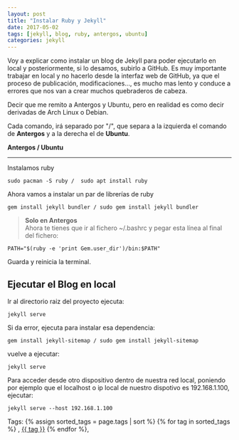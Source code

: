 ```yaml
---
layout: post
title: "Instalar Ruby y Jekyll"
date: 2017-05-02
tags: [jekyll, blog, ruby, antergos, ubuntu]
categories: jekyll
---
```


Voy a explicar como instalar un blog de Jekyll para poder ejecutarlo en local y posteriormente, si lo desamos, subirlo a GitHub. Es muy importante trabajar en local y no hacerlo desde la interfaz web de GitHub, ya que el proceso de publicación, modificaciones..., es mucho mas lento y conduce a errores que nos van a crear muchos quebraderos de cabeza.  

Decir que me remito a Antergos y Ubuntu, pero en realidad es como decir derivadas de Arch Linux o Debian.  

Cada comando, irá separado por "/", que separa a la izquierda el comando de **Antergos** y a la derecha el de **Ubuntu**.  

**Antergos / Ubuntu**  

---  

Instalamos ruby  

```
sudo pacman -S ruby /  sudo apt install ruby
```

Ahora vamos a instalar un par de librerías de ruby  

```
gem install jekyll bundler / sudo gem install jekyll bundler
```

> **Solo en Antergos**  
Ahora te tienes que ir al fichero ~/.bashrc y pegar esta línea al final del fichero:

 ```
 PATH="$(ruby -e 'print Gem.user_dir')/bin:$PATH"
```  

Guarda y reinicia la terminal.

## Ejecutar el Blog en local

Ir al directorio raiz del proyecto ejecuta:  

```
jekyll serve
```

Si da error, ejecuta para instalar esa dependencia:

```
gem install jekyll-sitemap / sudo gem install jekyll-sitemap
```

vuelve a ejecutar:  

```
jekyll serve
```

Para acceder desde otro dispositivo dentro de nuestra red local, poniendo por ejemplo que el localhost o ip local de nuestro dispotivo es 192.168.1.100, ejecutar:  

```
jekyll serve --host 192.168.1.100
```

Tags: {% assign sorted_tags = page.tags | sort %} {% for tag in sorted_tags %} , <span class="tag"><a href="/search#{{ tag }}">{{ tag }}</a></span> {% endfor %},
